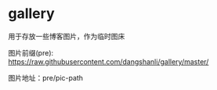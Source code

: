 # gallery
用于存放一些博客图片，作为临时图床

图片前缀(pre): https://raw.githubusercontent.com/dangshanli/gallery/master/

图片地址：pre/pic-path
